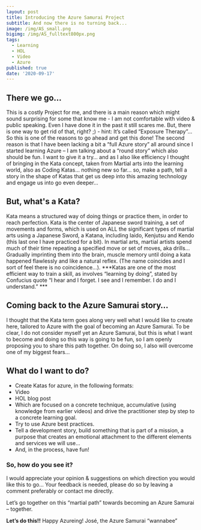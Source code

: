 ```yaml
---
layout: post
title: Introducing the Azure Samurai Project
subtitle: And now there is no turning back...
image: /img/AS_small.png
bigimg: /img/AS_fulltext800px.png
tags:
  - Learning
  - HOL
  - Video
  - Azure
published: true
date: '2020-09-17'
---
```


## There we go...

This is a costly Project for me, and there is a main reason which might sound surprising for some that know me - I am not comfortable with video & public speaking. Even I have done it in the past it still scares me.
But, there is one way to get rid of that, right? ;) - hint: It’s called “Exposure Therapy”…
So this is one of the reasons to go ahead and get this done!
The second reason is that I have been lacking a bit a “full Azure story” all around since I started learning Azure – I am talking about a “round story” which also should be fun. 
I want to give it a try… and as I also like efficiency I thought of bringing in the Kata concept, taken from Martial arts into the learning world, also as Coding Katas… nothing new so far… so, make a path, tell a story in the shape of Katas that get us deep into this amazing technology and engage us into go even deeper…

## But, what's a Kata?
Kata means a structured way of doing things or practice them, in order to reach perfection. Kata is the center of Japanese sword training, a set of movements and forms, which is used on ALL the significant types of martial arts using a Japanese Sword, a Katana, including Iaido, Kenjutsu and Kendo (this last one I have practiced for a bit).
In martial arts, martial artists spend much of their time repeating a specified move or set of moves, aka drills... Gradually imprinting them into the brain, muscle memory until doing a kata happened flawlessly and like a natural reflex. (The name coincides and I sort of feel there is no coincidence…).
***Katas are one of the most efficient way to train a skill, as involves “learning by doing”, stated by Confucius quote “I hear and I forget. I see and I remember. I do and I understand.” ***

## Coming back to the Azure Samurai story…
I thought that the Kata term goes along very well what I would like to create here, tailored to Azure with the goal of becoming an Azure Samurai. 
To be clear, I do not consider myself yet an Azure Samurai, but this is what I want to become and doing so this way is going to be fun, so I am openly proposing you to share this path together. 
On doing so, I also will overcome one of my biggest fears…

## What do I want to do?
-	Create Katas for azure, in the following formats:
  - Video
  -	HOL blog post
-	Which are focused on a concrete technique, accumulative (using knowledge from earlier videos) and drive the practitioner step by step to a concrete learning goal.
-	Try to use Azure best practices.
-	Tell a development story, build something that is part of a mission, a purpose that creates an emotional attachment to the different elements and services we will use… 
-	And, in the process, have fun!

### So, how do you see it? 
I would appreciate your opinion & suggestions on which direction you would like this to go…
Your feedback is needed, please do so by leaving a comment preferably or contact me directly.

Let’s go together on this “martial path” towards becoming an Azure Samurai – together.


**Let’s do this!!**
Happy Azureing!
José, the Azure Samurai “wannabee”
